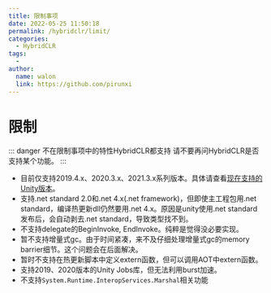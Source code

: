 ```yaml
---
title: 限制事项
date: 2022-05-25 11:50:18
permalink: /hybridclr/limit/
categories:
  - HybridCLR
tags:
  - 
author: 
  name: walon
  link: https://github.com/pirunxi
---
```

# 限制

::: danger 不在限制事项中的特性HybridCLR都支持
请不要再问HybridCLR是否支持某个功能。
:::

- 目前仅支持2019.4.x、2020.3.x、2021.3.x系列版本。具体请查看[现在支持的Unity版本](/hybridclr/supported_unity_versions/)。
- 支持.net standard 2.0和.net 4.x(.net framework)，但即使主工程包用.net standard，编译热更新dll仍然要用.net 4.x。原因是unity使用.net standard发布后，会自动剥去.net standard，导致类型找不到。
- 不支持delegate的BeginInvoke, EndInvoke。纯粹是觉得没必要实现。
- 暂不支持增量式gc。由于时间紧凑，来不及仔细处理增量式gc的memory barrier细节。这个问题会在后面解决。
- 暂时不支持在热更新脚本中定义extern函数，但可以调用AOT中extern函数。
- 支持2019、2020版本的Unity Jobs库，但无法利用burst加速。
- 不支持`System.Runtime.InteropServices.Marshal`相关功能
